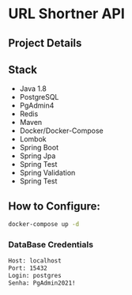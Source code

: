 # URL Shortner API

## Project Details


## Stack

- Java 1.8
- PostgreSQL
- PgAdmin4
- Redis
- Maven
- Docker/Docker-Compose
- Lombok
- Spring Boot
- Spring Jpa
- Spring Test
- Spring Validation
- Spring Test

## How to Configure:


```bash
docker-compose up -d
```


### DataBase Credentials

```bash
Host: localhost
Port: 15432
Login: postgres
Senha: PgAdmin2021!
```


